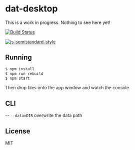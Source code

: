 
# dat-desktop

This is a work in progress. Nothing to see here yet!

[![Build Status](https://travis-ci.org/juliangruber/dat-desktop.svg?branch=master)](https://travis-ci.org/juliangruber/dat-desktop)

[![js-semistandard-style](https://cdn.rawgit.com/flet/semistandard/master/badge.svg)](https://github.com/Flet/semistandard)

## Running

```bash
$ npm install
$ npm run rebuild
$ npm start
```

Then drop files onto the app window and watch the console.

## CLI

-- `--data=DIR` overwrite the data path

## License

  MIT

